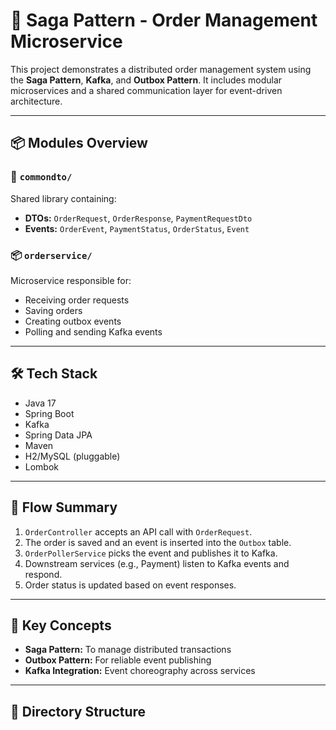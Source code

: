 # 🧩 Saga Pattern - Order Management Microservice

This project demonstrates a distributed order management system using the **Saga Pattern**, **Kafka**, and **Outbox Pattern**. It includes modular microservices and a shared communication layer for event-driven architecture.

---

## 📦 Modules Overview

### 🔁 `commondto/`
Shared library containing:
- **DTOs:** `OrderRequest`, `OrderResponse`, `PaymentRequestDto`
- **Events:** `OrderEvent`, `PaymentStatus`, `OrderStatus`, `Event`

### 📦 `orderservice/`
Microservice responsible for:
- Receiving order requests
- Saving orders
- Creating outbox events
- Polling and sending Kafka events

---

## 🛠️ Tech Stack

- Java 17
- Spring Boot
- Kafka
- Spring Data JPA
- Maven
- H2/MySQL (pluggable)
- Lombok

---

## 🚀 Flow Summary

1. `OrderController` accepts an API call with `OrderRequest`.
2. The order is saved and an event is inserted into the `Outbox` table.
3. `OrderPollerService` picks the event and publishes it to Kafka.
4. Downstream services (e.g., Payment) listen to Kafka events and respond.
5. Order status is updated based on event responses.

---

## 🧠 Key Concepts

- **Saga Pattern:** To manage distributed transactions
- **Outbox Pattern:** For reliable event publishing
- **Kafka Integration:** Event choreography across services

---

## 📂 Directory Structure

